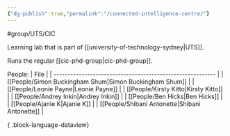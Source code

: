 ```yaml
---
{"dg-publish":true,"permalink":"/connected-intelligence-centre/"}
---
```



#group/UTS/CIC

Learning lab that is part of [[university-of-technology-sydney\|UTS]].

Runs the regular [[cic-phd-group\|cic-phd-group]]. 

People: 
| File                                                       |
| ---------------------------------------------------------- |
| [[People/Simon Buckingham Shum\|Simon Buckingham Shum]] |
| [[People/Leonie Payne\|Leonie Payne]]                   |
| [[People/Kirsty Kitto\|Kirsty Kitto]]                   |
| [[People/Andrey Inkin\|Andrey Inkin]]                   |
| [[People/Ben Hicks\|Ben Hicks]]                         |
| [[People/Ajanie K\|Ajanie K]]                           |
| [[People/Shibani Antonette\|Shibani Antonette]]         |

{ .block-language-dataview}